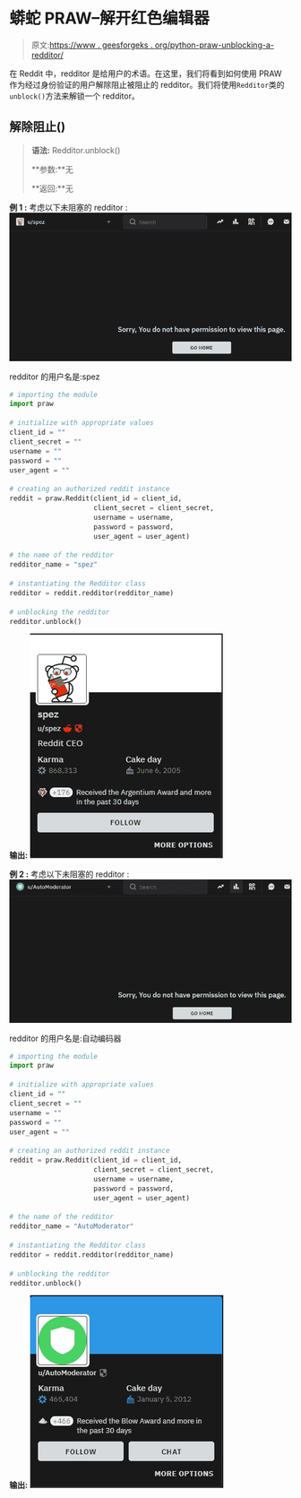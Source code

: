 # 蟒蛇 PRAW–解开红色编辑器

> 原文:[https://www . geesforgeks . org/python-praw-unblocking-a-redditor/](https://www.geeksforgeeks.org/python-praw-unblocking-a-redditor/)

在 Reddit 中，redditor 是给用户的术语。在这里，我们将看到如何使用 PRAW 作为经过身份验证的用户解除阻止被阻止的 redditor。我们将使用`Redditor`类的`unblock()`方法来解锁一个 redditor。

## 解除阻止()

> **语法:** Redditor.unblock()
> 
> **参数:**无
> 
> **返回:**无

**例 1 :** 考虑以下未阻塞的 redditor :
![](img/20ec190f11f16064b287ed9ea2e14c70.png)

redditor 的用户名是:spez

```py
# importing the module
import praw

# initialize with appropriate values
client_id = ""
client_secret = ""
username = ""
password = ""
user_agent = ""

# creating an authorized reddit instance
reddit = praw.Reddit(client_id = client_id, 
                     client_secret = client_secret, 
                     username = username, 
                     password = password,
                     user_agent = user_agent) 

# the name of the redditor
redditor_name = "spez"

# instantiating the Redditor class
redditor = reddit.redditor(redditor_name)

# unblocking the redditor
redditor.unblock()
```

**输出:**
![](img/60e5b09bcc9c0497565b34e02bcac732.png)

**例 2 :** 考虑以下未阻塞的 redditor :
![](img/255143dd7d279e3f3c3cea9e57b1c4e8.png)

redditor 的用户名是:自动编码器

```py
# importing the module
import praw

# initialize with appropriate values
client_id = ""
client_secret = ""
username = ""
password = ""
user_agent = ""

# creating an authorized reddit instance
reddit = praw.Reddit(client_id = client_id, 
                     client_secret = client_secret, 
                     username = username, 
                     password = password,
                     user_agent = user_agent) 

# the name of the redditor
redditor_name = "AutoModerator"

# instantiating the Redditor class
redditor = reddit.redditor(redditor_name)

# unblocking the redditor
redditor.unblock()
```

**输出:**
![](img/c80c93faa6b2e754176bf9034d2fa3e5.png)